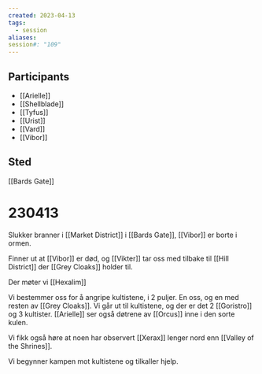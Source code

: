 ```yaml
---
created: 2023-04-13
tags:
  - session
aliases: 
session#: "109"
---
```


## Participants
- [[Arielle]]
- [[Shellblade]]
- [[Tyfus]]
- [[Urist]]
- [[Vard]]
- [[Vibor]]

## Sted
[[Bards Gate]]
# 230413
Slukker branner i [[Market District]] i [[Bards Gate]], [[Vibor]] er borte i ormen.

Finner ut at [[Vibor]] er død, og [[Vikter]] tar oss med tilbake til [[Hill District]] der [[Grey Cloaks]] holder til.

Der møter vi [[Hexalim]] 

Vi bestemmer oss for å angripe kultistene, i 2 puljer. En oss, og en med resten av [[Grey Cloaks]]. Vi går ut til kultistene, og der er det 2 [[Goristro]] og 3 kultister. [[Arielle]] ser også døtrene av [[Orcus]] inne i den sorte kulen.

Vi fikk også høre at noen har observert [[Xerax]] lenger nord enn [[Valley of the Shrines]].

Vi begynner kampen mot kultistene og tilkaller hjelp.